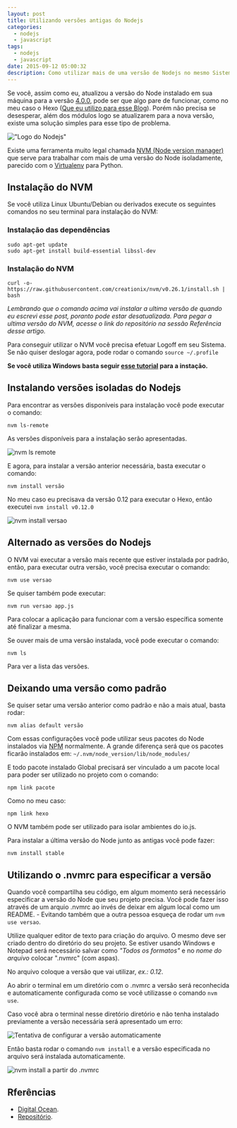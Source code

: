 ```yaml
---
layout: post
title: Utilizando versões antigas do Nodejs
categories:
  - nodejs
  - javascript
tags:
  - nodejs
  - javascript
date: 2015-09-12 05:00:32
description: Como utilizar mais de uma versão de Nodejs no mesmo Sistema Operacional. Configurando seu ambiente local Nodejs.
---
```


Se você, assim como eu, atualizou a versão do Node instalado em sua máquina para a versão [4.0.0](https://nodejs.org/en/blog/release/v4.0.0/ "Versão 4.0 do Nodejs"), pode ser que algo pare de funcionar, como no meu caso o Hexo ([Que eu utilizo para esse Blog](http://woliveiras.com.br/posts/Migrando-de-Wordpress-para-Hexo/ "Migrando de WordPress para Hexo")). Porém não precisa se desesperar, além dos módulos logo se atualizarem para a nova versão, existe uma solução simples para esse tipo de problema.<!--more-->

!["Logo do Nodejs"]({{site.url}}/images/posts/nodejs.png)

Existe uma ferramenta muito legal chamada [NVM (Node version manager)](https://github.com/creationix/nvm "Projeto NVM") que serve para trabalhar com mais de uma versão do Node isoladamente, parecido com o [Virtualenv](http://docs.python-guide.org/en/latest/dev/virtualenvs/) para Python.

## Instalação do NVM

Se você utiliza Linux Ubuntu/Debian ou derivados execute os seguintes comandos no seu terminal para instalação do NVM:

### Instalação das dependências

```shell
sudo apt-get update
sudo apt-get install build-essential libssl-dev
```

### Instalação do NVM

```shell
curl -o- https://raw.githubusercontent.com/creationix/nvm/v0.26.1/install.sh | bash
```

*Lembrando que o comando acima vai instalar a ultima versão de quando eu escrevi esse post, poranto pode estar desatualizada. Para pegar a ultima versão do NVM, acesse o link do repositório na sessão Referência desse artigo.*

Para conseguir utilizar o NVM você precisa efetuar Logoff em seu Sistema. Se não quiser deslogar agora, pode rodar o comando `source ~/.profile`

**Se você utiliza Windows basta seguir [esse tutorial](https://github.com/coreybutler/nvm-windows "NVM no Windows") para a instação.**

## Instalando versões isoladas do Nodejs

Para encontrar as versões disponíveis para instalação você pode executar o comando:

```shell
nvm ls-remote
```

As versões disponíveis para a instalação serão apresentadas.

![nvm ls remote]({{site.url}}/images/posts/nvm-ls-remote.png)

E agora, para instalar a versão anterior necessária, basta executar o comando:

```shell
nvm install versão
```

No meu caso eu precisava da versão 0.12 para executar o Hexo, então executei `nvm install v0.12.0`

![nvm install versao]({{site.url}}/images/posts/nvm-install-v.png)

## Alternado as versões do Nodejs

O NVM vai executar a versão mais recente que estiver instalada por padrão, então, para executar outra versão, você precisa executar o comando:

```shell
nvm use versao
```

Se quiser também pode executar:

```shell
nvm run versao app.js
```

Para colocar a aplicação para funcionar com a versão específica somente até finalizar a mesma.

Se ouver mais de uma versão instalada, você pode executar o comando:

```shell
nvm ls
```

Para ver a lista das versões.

## Deixando uma versão como padrão

Se quiser setar uma versão anterior como padrão e não a mais atual, basta rodar:

```shell
nvm alias default versão
```

Com essas configurações você pode utilizar seus pacotes do Node instalados via [NPM](https://www.npmjs.com/) normalmente. A grande diferença será que os pacotes ficarão instalados em: `~/.nvm/node_version/lib/node_modules/`

E todo pacote instalado Global precisará ser vinculado a um pacote local para poder ser utilizado no projeto com o comando:

```shell
npm link pacote
```

Como no meu caso:

```shell
npm link hexo
```

O NVM também pode ser utilizado para isolar ambientes do io.js.

Para instalar a última versão do Node junto as antigas você pode fazer:

```shell
nvm install stable
```

## Utilizando o .nvmrc para especificar a versão

Quando você compartilha seu código, em algum momento será necessário especificar a versão do Node que seu projeto precisa. Você pode fazer isso através de um arquio .nvmrc ao invés de deixar em algum local como um README. - Evitando também que a outra pessoa esqueça de rodar um `nvm use versao`.

Utilize qualquer editor de texto para criação do arquivo. O mesmo deve ser criado dentro do diretório do seu projeto. Se estiver usando Windows e Notepad será necessário salvar como *"Todos os formatos"* e no *nome do arquivo* colocar ".nvmrc" (com aspas).

No arquivo coloque a versão que vai utilizar, *ex.: 0.12*.

Ao abrir o terminal em um diretório com o .nvmrc a versão será reconhecida e automaticamente configurada como se você utilizasse o comando `nvm use`.

Caso você abra o terminal nesse diretório diretório e não tenha instalado previamente a versão necessária será apresentado um erro:

![Tentativa de configurar a versão automaticamente]({{site.url}}/images/posts/terminal-with-nvmrc.png)

Então basta rodar o comando `nvm install` e a versão especificada no arquivo será instalada automaticamente.

![nvm install a partir do .nvmrc]({{site.url}}/images/posts/nvm-install-nvmrc.png)

## Rferências

- [Digital Ocean](https://www.digitalocean.com/community/tutorials/how-to-install-node-js-with-nvm-node-version-manager-on-a-vps "Install Node and NVM on a VPS Digital Ocean.").
- [Repositório](https://github.com/creationix/nvm "NVM").
